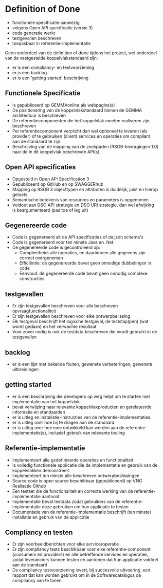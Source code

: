 # Definition of Done
- functionele specificatie aanwezig
- volgens Open API specificatie (versie 3)
- code generatie werkt
- testgevallen beschreven
- toepasbaar in referentie-implementatie

Geen onderdeel van de definition of done tijdens het project, wel onderdeel van de vastgestelde koppelvlakstandaard zijn:
- er is een compliancy- en testvoorziening
- er is een backlog
- er is een 'getting started' beschrijving

## Functionele Specificatie
- Is gepubliceerd op GEMMAonline als webpagina(s)
- De positionering van de koppelvlakstandaard binnen de GEMMA architectuur is beschreven
- De referentiecomponenten die het koppelvlak moeten realiseren zijn beschreven
- Per referentiecomponent verplicht dan wel optioneel te leveren (als provider) of te gebruiken (client) services en operaties om compliant aan de standaard te zijn
- Beschrijving van de mapping van de zoekpaden (RSGB-bevragingen 1.0) naar de in dit koppelvlak beschreven API(s).

## Open API specificaties
- Opgesteld in Open API Specification 3
- Gepubliceerd op GitHub en op SWAGGERhub
- Mapping op RSGB 3 objecttypen en attributen is duidelijk, juist en hierop getoets
- Semantische betekenis van resources en parameters is opgenomen
- Voldoet aan DSO API strategie en DSO URI strategie, dan wel afwijking is beargumenteerd (pas toe of leg uit)

## Gegenereerde code
- Code is gegenereerd uit de API specificaties of de json schema's
- Code is gegenereerd voor ten minste Java en .Net
- De gegenereerde code is gecontroleerd op:
  - Compleetheid: alle operaties, en daarbinnen alle gegevens zijn correct overgenomen
  - Efficiëntie: de gegenereerde bevat geen onnodige dubbelingen in code
  - Eenvoud: de gegenereerde code bevat geen onnodig complexe constructies

## testgevallen
- Er zijn testgevallen beschreven voor alle beschreven opvraagfunctionaliteit
- Er zijn testgevallen beschreven voor elke ontwerpbelissing
- Elk testgeval beschrijft het logische testgeval, de teststap(pen) (wat wordt gedaan) en het verwachte resultaat
- Voor zover nodig is ook de testdata beschreven die wordt gebruikt in de testgevallen

## backlog
- er is een lijst met bekende fouten, gewenste verbeteringen, gewenste uitbreidingen

## getting started
- er is een beschrijving die developers op weg helpt om te starten met implementatie van het koppelvlak
- bevat verwijzing naar relevante koppelvlakproducten en gerelateerde informatie en standaarden
- er is uitleg en installatie-instructies van de referentie-implementaties
- er is uitleg over hoe bij te dragen aan de standaard
- er is uitleg over hoe mee ontwikkeld kan worden aan de referentie-implementatie(s), inclusief gebruik van relevante tooling

## Referentie-implementatie
- Implementeert alle gedefinieerde operaties en functionaliteit
- Is volledig functionele applicatie die de implementatie en gebruik van de koppelvlakken demonstreert
- Implementeert ten minste alle beschreven ontwerpbeslissingen
- Source code is open source beschikbaar (gepubliceerd) op VNG Realisatie Github
- Een testset die de functionaliteit en correcte werking van de referentie-implementatie aantoont
- Implementatie bevat testdata zodat gebruikers van de referentie-implementatie deze gebruiken om hun applicatie te testen
- Documentatie van de referentie-implementatie beschrijft (ten minste) installatie en gebruik van de applicatie

## Compliancy en testen
- Er zijn voorbeeldberichten voor elke service/operatie
- Er zijn compliancy tests beschikbaar voor elke referentie-component (consumers en providers) en alle betreffende services en operaties, zodat leveranciers kunnen testen en aantonen dat hun applicatie voldoet aan de standaard
- De compliancy testvoorziening levert, bij succesvolle uitvoering, een rapport dat kan worden gebruikt om in de Softwarecatalogus de compliancy aan te tonen.

